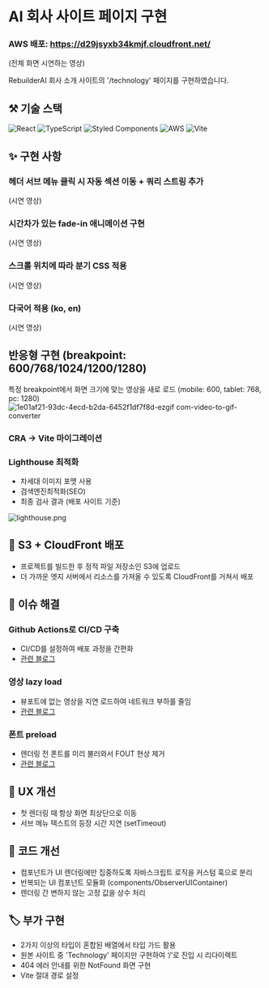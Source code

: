 # AI 회사 사이트 페이지 구현

### AWS 배포: https://d29jsyxb34kmjf.cloudfront.net/

(전체 화면 시연하는 영상)

RebuilderAI 회사 소개 사이트의 '/technology' 페이지를 구현하였습니다.


## ⚒️ 기술 스택

![React](https://img.shields.io/badge/react-%2320232a.svg?style=for-the-badge&logo=react&logoColor=%2361DAFB)
![TypeScript](https://img.shields.io/badge/typescript-%23007ACC.svg?style=for-the-badge&logo=typescript&logoColor=white)
![Styled Components](https://img.shields.io/badge/styled--components-DB7093?style=for-the-badge&logo=styled-components&logoColor=white)
![AWS](https://img.shields.io/badge/AWS-%23FF9900.svg?style=for-the-badge&logo=amazon-aws&logoColor=white)
![Vite](https://img.shields.io/badge/vite-%23646CFF.svg?style=for-the-badge&logo=vite&logoColor=white)

## ✨ 구현 사항

### 헤더 서브 메뉴 클릭 시 자동 섹션 이동 + 쿼리 스트링 추가

(시연 영상)

### 시간차가 있는 fade-in 애니메이션 구현

(시연 영상)

### 스크롤 위치에 따라 분기 CSS 적용

(시연 영상)

### 다국어 적용 (ko, en)

(시연 영상)

## 반응형 구현 (breakpoint: 600/768/1024/1200/1280)
특정 breakpoint에서 화면 크기에 맞는 영상을 새로 로드 (mobile: 600, tablet: 768, pc: 1280)
![1e01af21-93dc-4ecd-b2da-6452f1df7f8d-ezgif com-video-to-gif-converter](https://github.com/Yena-Yun/rebuilder/assets/68722179/b882db23-32b3-414b-b7eb-82e7154e3b06)

### CRA → Vite 마이그레이션

### Lighthouse 최적화

- 차세대 이미지 포맷 사용
- 검색엔진최적화(SEO)
- 최종 검사 결과 (배포 사이트 기준)

![lighthouse.png](https://prod-files-secure.s3.us-west-2.amazonaws.com/1e8c61a7-1a5c-41bc-98db-fb0806ab61f1/158a6a4e-c7a4-4df4-a8fc-7153d5a298ca/lighthouse.png)

## 📢 S3 + CloudFront 배포

- 프로젝트를 빌드한 후 정적 파일 저장소인 S3에 업로드
- 더 가까운 엣지 서버에서 리소스를 가져올 수 있도록 CloudFront를 거쳐서 배포

## 🌌 이슈 해결

### Github Actions로 CI/CD 구축

- CI/CD를 설정하여 배포 과정을 간편화
- [관련 블로그]()

### 영상 lazy load

- 뷰포트에 없는 영상을 지연 로드하여 네트워크 부하를 줄임
- [관련 블로그]()

### 폰트 preload

- 렌더링 전 폰트를 미리 불러와서 FOUT 현상 제거
- [관련 블로그]()

## 🎿 UX 개선

- 첫 렌더링 때 항상 화면 최상단으로 이동
- 서브 메뉴 텍스트의 등장 시간 지연 (setTimeout)

## 🔫 코드 개선

- 컴포넌트가 UI 렌더링에만 집중하도록 자바스크립트 로직을 커스텀 훅으로 분리
- 반복되는 UI 컴포넌트 모듈화 (components/ObserverUIContainer)
- 렌더링 간 변하지 않는 고정 값을 상수 처리

## 🏷️ 부가 구현

- 2가지 이상의 타입이 혼합된 배열에서 타입 가드 활용
- 원본 사이트 중 'Technology' 페이지만 구현하여 ‘/’로 진입 시 리다이렉트
- 404 에러 안내를 위한 NotFound 화면 구현
- Vite 절대 경로 설정
